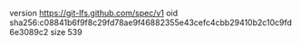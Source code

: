 version https://git-lfs.github.com/spec/v1
oid sha256:c08841b6f9f8c29fd78ae9f46882355e43cefc4cbb29410b2c10c9fd6e3089c2
size 539
